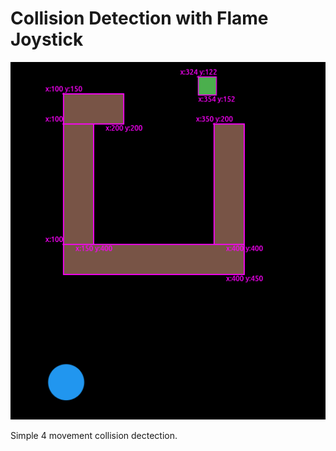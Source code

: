 # Collision Detection with Flame Joystick

![screenshot](docs/assets/screenshot.gif)

Simple 4 movement collision dectection.
